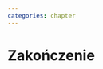 ```yaml
---
categories: chapter
---
```


# Zakończenie
<!-- TODO: Astronauts are overachievers and some astronauts go on to very eclectic things.  One of the most interesting astronauts is Story Musgrave.  He was an active astronaut for over 30 years and holds the distinction of being the only astronaut to fly on all five space shuttles.  While he was an astronaut he obtained 7 graduate degrees – math, computers, chemistry, medicine, physiology, literature, and psychology.  In his spare time he was a trauma surgeon, pilot, and parachutist.  Today he operates a palm farm in Florda, a production company in Australia, and a sculpture company in California.  He is a landscape architect.  He has worked for Disney's Imagineering team as a concept artist.  He teaches design at the Art Center College of Design in Pasadena.  And he's a public speaker with 20 honorary doctorates.


- Three:
    - Communication
    - Teamwork
    - Commitment to excelence
    -- Victor Glover

polecieliśmy w kosmos, tylko po to by docenić to co mamy na ziemi
-->

